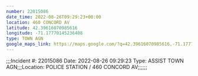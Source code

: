```yaml
---
number: 22015086
date_time: 2022-08-26T09:29:23+00:00
location: 460 CONCORD AV
latitude: 42.39616070985616
longitude: -71.17770145236408
type: TOWN AGN
google_maps_link: https://maps.google.com/?q=42.39616070985616,-71.17770145236408
---
```


;;;Incident #: 22015086  Date: 2022-08-26 09:29:23   Type: ASSIST TOWN AGN;;;Location: POLICE STATION / 460 CONCORD AV;;;;;;
